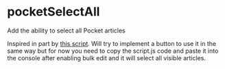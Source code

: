 # pocketSelectAll
Add the ability to select all Pocket articles

Inspired in part by [this script](https://greasyfork.org/en/scripts/39554-pocket-select-all).
Will try to implement a button to use it in the same way but for now you need to copy the script.js code and paste it into the console after enabling bulk edit and it will select all visible articles. 
